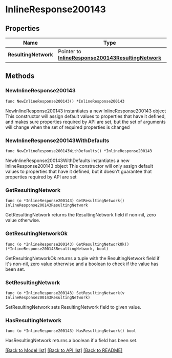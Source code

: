 # InlineResponse200143

## Properties

Name | Type | Description | Notes
------------ | ------------- | ------------- | -------------
**ResultingNetwork** | Pointer to [**InlineResponse200143ResultingNetwork**](InlineResponse200143ResultingNetwork.md) |  | [optional] 

## Methods

### NewInlineResponse200143

`func NewInlineResponse200143() *InlineResponse200143`

NewInlineResponse200143 instantiates a new InlineResponse200143 object
This constructor will assign default values to properties that have it defined,
and makes sure properties required by API are set, but the set of arguments
will change when the set of required properties is changed

### NewInlineResponse200143WithDefaults

`func NewInlineResponse200143WithDefaults() *InlineResponse200143`

NewInlineResponse200143WithDefaults instantiates a new InlineResponse200143 object
This constructor will only assign default values to properties that have it defined,
but it doesn't guarantee that properties required by API are set

### GetResultingNetwork

`func (o *InlineResponse200143) GetResultingNetwork() InlineResponse200143ResultingNetwork`

GetResultingNetwork returns the ResultingNetwork field if non-nil, zero value otherwise.

### GetResultingNetworkOk

`func (o *InlineResponse200143) GetResultingNetworkOk() (*InlineResponse200143ResultingNetwork, bool)`

GetResultingNetworkOk returns a tuple with the ResultingNetwork field if it's non-nil, zero value otherwise
and a boolean to check if the value has been set.

### SetResultingNetwork

`func (o *InlineResponse200143) SetResultingNetwork(v InlineResponse200143ResultingNetwork)`

SetResultingNetwork sets ResultingNetwork field to given value.

### HasResultingNetwork

`func (o *InlineResponse200143) HasResultingNetwork() bool`

HasResultingNetwork returns a boolean if a field has been set.


[[Back to Model list]](../README.md#documentation-for-models) [[Back to API list]](../README.md#documentation-for-api-endpoints) [[Back to README]](../README.md)


